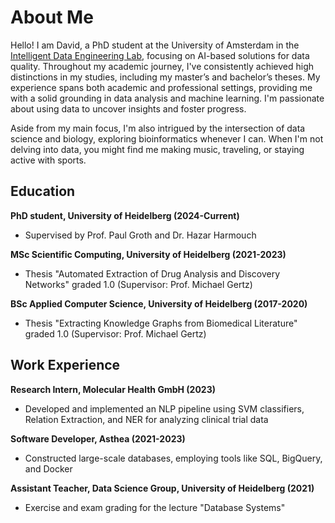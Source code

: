 # About Me
Hello! I am David, a PhD student at the University of Amsterdam in the [Intelligent Data Engineering Lab](https://indelab.org), focusing on AI-based solutions for data quality. Throughout my academic journey, I've consistently achieved high distinctions in my studies, including my master’s and bachelor’s theses. My experience spans both academic and professional settings, providing me with a solid grounding in data analysis and machine learning. I'm passionate about using data to uncover insights and foster progress.

Aside from my main focus, I'm also intrigued by the intersection of data science and biology, exploring bioinformatics whenever I can. When I'm not delving into data, you might find me making music, traveling, or staying active with sports.

## Education
**PhD student, University of Heidelberg (2024-Current)**
- Supervised by Prof. Paul Groth and Dr. Hazar Harmouch

**MSc Scientific Computing, University of Heidelberg (2021-2023)**
- Thesis "Automated Extraction of Drug Analysis and Discovery Networks" graded 1.0  (Supervisor: Prof. Michael Gertz)

**BSc Applied Computer Science, University of Heidelberg (2017-2020)**
- Thesis "Extracting Knowledge Graphs from Biomedical Literature" graded 1.0  (Supervisor: Prof. Michael Gertz)

## Work Experience 
**Research Intern, Molecular Health GmbH (2023)**
- Developed and implemented an NLP pipeline using SVM classifiers, Relation Extraction, and NER for analyzing clinical trial data
  
**Software Developer, Asthea (2021-2023)**
- Constructed large-scale databases, employing tools like SQL, BigQuery, and Docker
  
**Assistant Teacher, Data Science Group, University of Heidelberg (2021)**
- Exercise and exam grading for the lecture "Database Systems"
  
